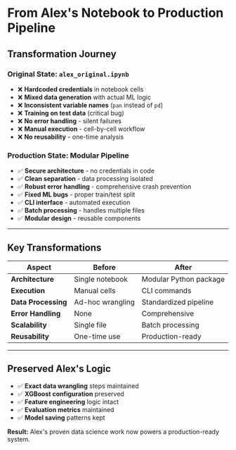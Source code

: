 
# From Alex's Notebook to Production Pipeline

## **Transformation Journey**

### **Original State: `alex_original.ipynb`**
- ❌ **Hardcoded credentials** in notebook cells
- ❌ **Mixed data generation** with actual ML logic
- ❌ **Inconsistent variable names** (`pan` instead of `pd`)
- ❌ **Training on test data** (critical bug)
- ❌ **No error handling** - silent failures
- ❌ **Manual execution** - cell-by-cell workflow
- ❌ **No reusability** - one-time analysis

### **Production State: Modular Pipeline**
- ✅ **Secure architecture** - no credentials in code
- ✅ **Clean separation** - data processing isolated
- ✅ **Robust error handling** - comprehensive crash prevention
- ✅ **Fixed ML bugs** - proper train/test split
- ✅ **CLI interface** - automated execution
- ✅ **Batch processing** - handles multiple files
- ✅ **Modular design** - reusable components

---

## **Key Transformations**

| **Aspect** | **Before** | **After** |
|------------|------------|-----------|
| **Architecture** | Single notebook | Modular Python package |
| **Execution** | Manual cells | CLI commands |
| **Data Processing** | Ad-hoc wrangling | Standardized pipeline |
| **Error Handling** | None | Comprehensive |
| **Scalability** | Single file | Batch processing |
| **Reusability** | One-time use | Production-ready |

---

## **Preserved Alex's Logic**
- ✅ **Exact data wrangling** steps maintained
- ✅ **XGBoost configuration** preserved  
- ✅ **Feature engineering** logic intact
- ✅ **Evaluation metrics** maintained
- ✅ **Model saving** patterns kept

**Result:** Alex's proven data science work now powers a production-ready system.